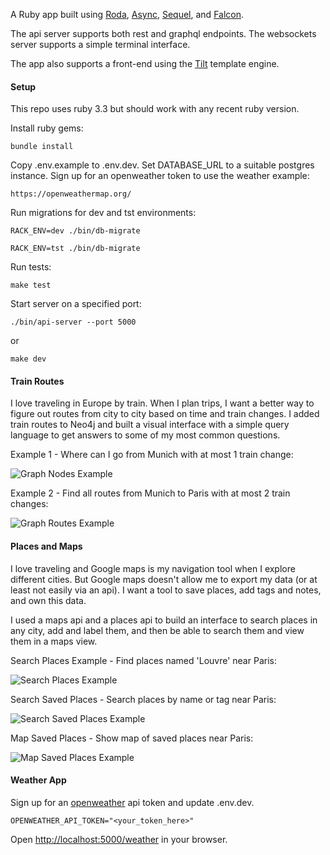 A Ruby app built using [Roda](https://github.com/jeremyevans/roda), [Async](https://github.com/socketry/async), [Sequel](https://github.com/jeremyevans/sequel), and [Falcon](https://github.com/socketry/falcon).

The api server supports both rest and graphql endpoints.  The websockets server supports a simple terminal interface.

The app also supports a front-end using the [Tilt](https://github.com/rtomayko/tilt) template engine.

#### Setup

This repo uses ruby 3.3 but should work with any recent ruby version.

Install ruby gems:

```
bundle install
```

Copy .env.example to .env.dev. Set DATABASE_URL to a suitable postgres instance.  Sign up for an openweather token to use the weather example:

```
https://openweathermap.org/
```

Run migrations for dev and tst environments:

```
RACK_ENV=dev ./bin/db-migrate

RACK_ENV=tst ./bin/db-migrate
```

Run tests:

```
make test
```

Start server on a specified port:

```
./bin/api-server --port 5000
```

or 

```
make dev
```

#### Train Routes

I love traveling in Europe by train.  When I plan trips, I want a better way to figure out routes from city to city based on time and train changes.  I added train routes to Neo4j and built a visual interface with a simple query language to get answers to some of my most common questions.

Example 1 - Where can I go from Munich with at most 1 train change:

![Graph Nodes Example](https://ik.imagekit.io/notme001/readme/graph_nodes_munich.png "graph nodes query")

Example 2 - Find all routes from Munich to Paris with at most 2 train changes:

![Graph Routes Example](https://ik.imagekit.io/notme001/readme/graph_routes_munich_paris.png "graph routes query")


#### Places and Maps

I love traveling and Google maps is my navigation tool when I explore different cities.  But Google maps doesn't allow me to export my data (or at least not easily via an api).  I want a tool to save places, add tags and notes, and own this data.

I used a maps api and a places api to build an interface to search places in any city, add and label them, and then be able to search them and view them in a maps view.

Search Places Example - Find places named 'Louvre' near Paris:

![Search Places Example](https://ik.imagekit.io/notme001/readme/paris_louvre_search.png "search places")

Search Saved Places - Search places by name or tag near Paris:

![Search Saved Places Example](https://ik.imagekit.io/notme001/readme/paris_places_view.png "search saved places")

Map Saved Places - Show map of saved places near Paris:

![Map Saved Places Example](https://ik.imagekit.io/notme001/readme/paris_maps_view.png "map saved places")


#### Weather App

Sign up for an [openweather](https://openweathermap.org) api token and update .env.dev.

```
OPENWEATHER_API_TOKEN="<your_token_here>"
```

Open [http://localhost:5000/weather](http://localhost:5000/weather) in your browser.
